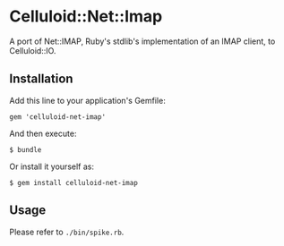 # Celluloid::Net::Imap

A port of Net::IMAP, Ruby's stdlib's implementation of an IMAP client,
to Celluloid::IO.

## Installation

Add this line to your application's Gemfile:

    gem 'celluloid-net-imap'

And then execute:

    $ bundle

Or install it yourself as:

    $ gem install celluloid-net-imap

## Usage

Please refer to `./bin/spike.rb`.
